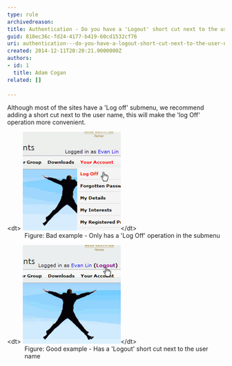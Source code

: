 ```yaml
---
type: rule
archivedreason: 
title: Authentication - Do you have a 'Logout' short cut next to the user name ?
guid: 810ec36c-fd24-4177-b419-60cd1532cf76
uri: authentication---do-you-have-a-logout-short-cut-next-to-the-user-name-
created: 2014-12-11T20:20:21.0000000Z
authors:
- id: 1
  title: Adam Cogan
related: []

---
```


Although most of the sites have a 'Log off' submenu, we recommend adding a short                     cut next to the user name, this will make the 'log Off' operation more convenient.

<!--endintro-->
<dl class="badImage">&lt;dt&gt;
                        <img src="logoff-bad.jpg" alt="Bad example - only has a 'Log Off'">&lt;/dt&gt;<dd>
                        Figure: Bad example - Only has a 'Log Off' operation in the submenu</dd></dl><dl class="goodImage">&lt;dt&gt;
                        <img src="logoff-good.jpg" alt="Good example - has a 'Logout'">&lt;/dt&gt;<dd>
                        Figure: Good example - Has a 'Logout' short cut next to the user name</dd></dl>
